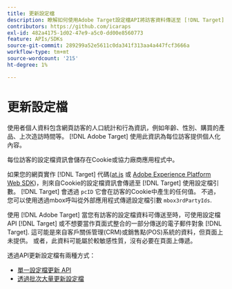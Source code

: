 ```yaml
---
title: 更新設定檔
description: 瞭解如何使用Adobe Target設定檔API將訪客資料傳送至 [!DNL Target].
contributors: https://github.com/icaraps
exl-id: 482a4175-1d02-47e9-a5c0-dd00e8560773
feature: APIs/SDKs
source-git-commit: 289299a52e5611c0da341f313aa4a447fcf3666a
workflow-type: tm+mt
source-wordcount: '215'
ht-degree: 1%

---
```


# 更新設定檔

使用者個人資料包含網頁訪客的人口統計和行為資訊，例如年齡、性別、購買的產品、上次造訪時間等。 [!DNL Adobe Target] 使用此資訊為每位訪客提供個人化內容。

每位訪客的設定檔資訊會儲存在Cookie或協力廠商應用程式中。

如果您的網頁實作 [!DNL Target] 代碼([at.js](/help/dev/implement/client-side/atjs/how-atjs-works/overview.md) 或 [Adobe Experience Platform Web SDK](/help/dev/implement/client-side/aep-web-sdk.md))，則來自Cookie的設定檔資訊會傳遞至 [!DNL Target] 使用設定檔引數。 [!DNL Target] 會透過 `pcID` 它會在訪客的Cookie中產生的任何值。 不過，您可以使用透過mbox呼叫從外部應用程式傳遞設定檔引數 `mbox3rdPartyIds`.

使用 [!DNL Adobe Target] 當您有訪客的設定檔資料可傳送至時，可使用設定檔API [!DNL Target] 或不想要當作頁面式整合的一部分傳送的電子郵件對象 [!DNL Target]. 這可能是來自客戶關係管理(CRM)或銷售點(POS)系統的資料，但頁面上未提供。 或者，此資料可能屬於較敏感性質，沒有必要在頁面上傳遞。

透過API更新設定檔有兩種方式：

* [單一設定檔更新 API](/help/dev/administer/profile-api/profile-single-api.md)
* [透過批次大量更新設定檔](/help/dev/administer/profile-api/profile-bulk-api.md)
